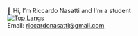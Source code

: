 👋 Hi, I’m Riccardo Nasatti and I'm a student
\
[![Top Langs](https://github-readme-stats.vercel.app/api/top-langs/?username=Nasatti)](https://github.com/anuraghazra/github-readme-stats)
\
Email: riccardonasatti@gmail.com
